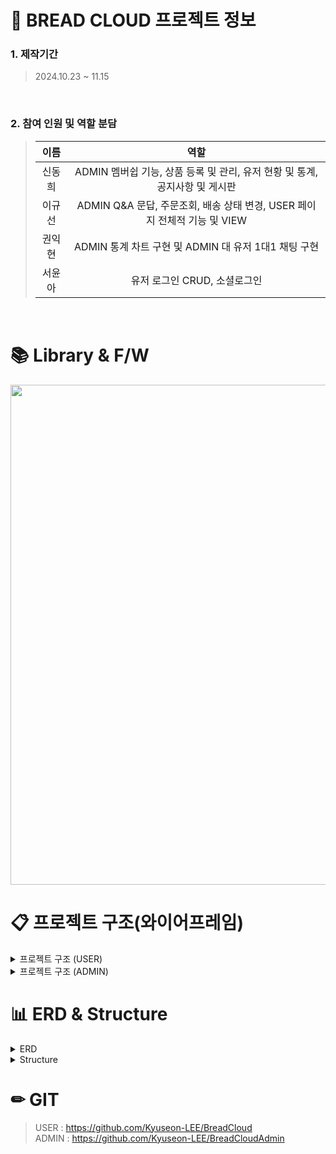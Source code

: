 # 🍞 BREAD CLOUD 프로젝트 정보

### 1. 제작기간

> 2024.10.23 ~ 11.15
<br>

### 2. 참여 인원 및 역할 분담

> |                    이름                    | 역할   |
> | :----------------------------------------: | :---------: |
> |   신동희   | ADMIN 멤버쉽 기능, 상품 등록 및 관리, 유저 현황 및 통계, 공지사항 및 게시판 | 
> |   이규선   |  ADMIN Q&A 문답, 주문조회, 배송 상태 변경, USER 페이지 전체적 기능 및 VIEW   |
> |   권익현   |   ADMIN 통계 차트 구현 및 ADMIN 대 유저 1대1 채팅 구현   |
> |   서윤아   |   유저 로그인 CRUD, 소셜로그인   

<br />

# 📚 Library & F/W
<img src="https://github.com/user-attachments/assets/e91e02bd-951f-40dc-924a-ab4f6b252293" width="800px"/>


# 📋 프로젝트 구조(와이어프레임)

<details>
<summary>프로젝트 구조 (USER)</summary>
<div markdown="1" style="padding-left: 15px;">
  <table>
    <tr>
      <td>
        메인 홈
        <img src="https://github.com/user-attachments/assets/6a188b4b-502b-4a13-8508-f7c55c136fd4" width="500px"/>
      </td>
      <td>
        회원가입 및 로그인 페이지
        <img src="https://github.com/user-attachments/assets/4226d01c-9183-48c0-8b7b-58f0905c6481" width="500px"/>
      </td>
    </tr>
     <tr>
      <td>
        아이디&비밀번호 찾기 페이지
        <img src="https://github.com/user-attachments/assets/d3fbca35-3e4d-4af1-8485-87a44f39c6f6" width="500px"/>
      </td>
      <td>
        장바구니 시스템
        <img src="https://github.com/user-attachments/assets/c28ad1b6-fba6-4029-a5dc-6e7e72078e02" width="500px"/>
      </td>
    </tr>
    <tr>
      <td>
        결제 페이지
        <img src="https://github.com/user-attachments/assets/86df7839-a54b-4c23-8fd3-246c7531e703" width="500px"/>
      </td>
      <td>
        장바구니 및 위시리스트 렌더링
        <img src="https://github.com/user-attachments/assets/6d0efcb1-3fd5-486e-b950-1eee0bdc77f0" width="500px"/>
      </td>
    </tr>
     <tr>
      <td>
        리뷰 및 Q&A 작성
        <img src="https://github.com/user-attachments/assets/2a0cf969-a4d5-42c3-990f-4a052c87942c" width="500px"/>
      </td>
      <td>
        1대1 문의 및 채팅
        <img src="https://github.com/user-attachments/assets/a59de151-cd2b-486f-b132-cbf58161b414" width="500px"/>
      </td>
    </tr>
  </table>
</div>
</details>

<details>
<summary>프로젝트 구조 (ADMIN)</summary>
<div markdown="1" style="padding-left: 15px;">
  <table>
    <tr>
      <td>
        멤버쉽 관리
        <img src="https://github.com/user-attachments/assets/ac38b2ea-6f6c-453c-8403-95c4fb727a8d" width="500px"/>
      </td>
      <td>
        어드민 관리
        <img src="https://github.com/user-attachments/assets/4094d433-3b17-4da0-a35c-c82e0baee9e2" width="500px"/>
      </td>
    </tr>
     <tr>
      <td>
        유저 관리
        <img src="https://github.com/user-attachments/assets/20dba88f-0257-4daa-a8c6-6594b6bd1209" width="500px"/>
      </td>
      <td>
        상품 등록 & 관리
        <img src="https://github.com/user-attachments/assets/32932fd1-542b-42fa-9f47-e1f3e72fd06e" width="500px"/>
      </td>
    </tr>
    <tr>
      <td>
        매출 관리
        <img src="https://github.com/user-attachments/assets/d7a39419-d726-492a-a801-a63001bd97c0" width="500px"/>
      </td>
      <td>
        게시판 관리
        <img src="https://github.com/user-attachments/assets/34971406-a147-4f23-8f62-089c5729fe0e" width="500px"/>
      </td>
    </tr>
  </table>
</div>
</details>


# 📊 ERD & Structure

<details>
<summary>ERD</summary>
<div markdown="1" style="padding-left: 15px;">
<img src="https://github.com/user-attachments/assets/cb6db8ba-b2d8-4255-b81b-99627b28014e" width="800px"/>
</div>
</details>

<details>
<summary>Structure</summary>
<div markdown="1" style="padding-left: 15px;">
<img src="https://github.com/user-attachments/assets/1d3bbe39-c587-442e-b937-add392b9ec31" width="800px"/>  
</div>
</details>


# ✏ GIT
> USER : https://github.com/Kyuseon-LEE/BreadCloud<br>
> ADMIN : https://github.com/Kyuseon-LEE/BreadCloudAdmin



